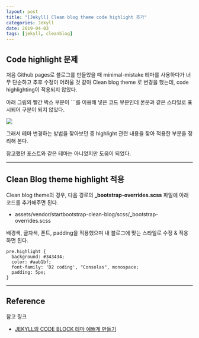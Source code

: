 ```yaml
---
layout: post
title: "[Jekyll] Clean blog theme code highlight 추가"
categories: Jekyll
date: 2019-04-03
tags: [jekyll, cleanblog]
---
```


## Code highlight 문제

처음 Github pages로 블로그를 만들었을 때 minimal-mistake 테마를 사용하다가 너무 단순하고 추후 수정이 어려울 것 같아 Clean blog theme 로 변경을 했는데, code highlighting이 적용되지 않았다.

아래 그림의 빨간 박스 부분이 ```를 이용해 넣은 코드 부분인데 본문과 같은 스타일로 표시되어 구분이 되지 않았다.

<img src="https://github.com/renakim/renakim.github.io/blob/master/files/jekyll_code_highlight_no.png?raw=true">

그래서 테마 변경하는 방법을 찾아보던 중 highlight 관련 내용을 찾아 적용한 부분을 정리해 본다.

참고했던 포스트와 같은 테마는 아니었지만 도움이 되었다.

---

## Clean Blog theme highlight 적용

Clean blog theme의 경우, 다음 경로의 **\_bootstrap-overrides.scss** 파일에 아래 코드를 추가해주면 된다.

- assets/vendor/startbootstrap-clean-blog/scss/\_bootstrap-overrides.scss

배경색, 글자색, 폰트, padding을 적용했으며 내 블로그에 맞는 스타일로 수정 & 적용하면 된다.

```
pre.highlight {
  background: #343434;
  color: #aab1bf;
  font-family: 'D2 coding', "Consolas", monospace;
  padding: 5px;
}
```

---

## Reference

참고 링크

- [JEKYLL의 CODE BLOCK 테마 예쁘게 만들기](https://eungbean.github.io/2018/08/14/use-Atom's-One-Dark-syntax-theme-with-jekyll/)
